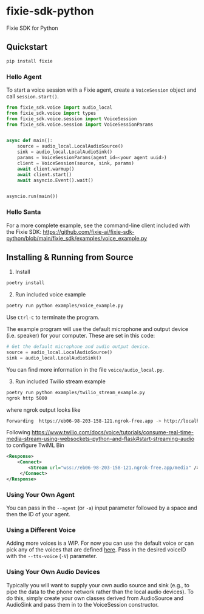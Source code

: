 # fixie-sdk-python
Fixie SDK for Python


## Quickstart

```bash
pip install fixie
```

### Hello Agent

To start a voice session with a Fixie agent, create a `VoiceSession` object and call `session.start()`.

```python
from fixie_sdk.voice import audio_local
from fixie_sdk.voice import types
from fixie_sdk.voice.session import VoiceSession
from fixie_sdk.voice.session import VoiceSessionParams


async def main():
    source = audio_local.LocalAudioSource()
    sink = audio_local.LocalAudioSink()
    params = VoiceSessionParams(agent_id=<your agent uuid>)
    client = VoiceSession(source, sink, params)
    await client.warmup()
    await client.start()
    await asyncio.Event().wait()


asyncio.run(main())
```

### Hello Santa

For a more complete example, see the command-line client included with the Fixie SDK: https://github.com/fixie-ai/fixie-sdk-python/blob/main/fixie_sdk/examples/voice_example.py


## Installing & Running from Source

1. Install
```bash
poetry install
```

2. Run included voice example
```bash
poetry run python examples/voice_example.py
```
Use `Ctrl-C` to terminate the program.

The example program will use the default microphone and output device (i.e. speaker) for your computer. These are set in this code:

```python
# Get the default microphone and audio output device.
source = audio_local.LocalAudioSource()
sink = audio_local.LocalAudioSink()
```

You can find more information in the file `voice/audio_local.py`.

3. Run included Twilio stream example
```bash
poetry run python examples/twilio_stream_example.py
ngrok http 5000
```
where ngrok output looks like
```bash
Forwarding  https://eb06-98-203-158-121.ngrok-free.app -> http://localhost:5000
```

Following https://www.twilio.com/docs/voice/tutorials/consume-real-time-media-stream-using-websockets-python-and-flask#start-streaming-audio to  configure TwiML Bin
```xml
<Response>
    <Connect>
        <Stream url="wss://eb06-98-203-158-121.ngrok-free.app/media" />
     </Connect>
</Response>
```
### Using Your Own Agent
You can pass in the `--agent` (or `-a`) input parameter followed by a space and then the ID of your agent.

### Using a Different Voice
Adding more voices is a WIP. For now you can use the default voice or can pick any of the voices that are defined [here](https://github.com/fixie-ai/hisanta.ai/blob/main/lib/config.ts). Pass in the desired voiceID with the `--tts-voice` (`-V`) parameter.

### Using Your Own Audio Devices
Typically you will want to supply your own audio source and sink (e.g., to pipe the data to the phone network rather than the local audio devices). To do this, simply create your own classes derived from AudioSource and AudioSink and pass them in to the VoiceSession constructor.

